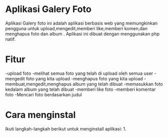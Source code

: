 # Aplikasi  Galery Foto
Aplikasi Galery foto ini adalah aplikasi berbasis web yang memungkinkan pengguna untuk upload,mengedit,memberi like,memberi komen,dan menghapus foto dan album . Aplikasi ini dibuat dengan menggunakan php natif.
# Fitur
-upload foto
-melihat semua foto yang telah di upload oleh semua user
-mengedit foto yang kita upload
-menghapus foto yang kita upload
-membuat,mengedit,menghapus album yang telah dibuat
-memasukkan foto kedalam album yang telah dibuat
-memberi like foto
-memberi komentar foto
-Mencari foto berdasarkan judul
# Cara menginstal 
Ikuti langkah-langkah berikut untuk menginstall aplikasi:
1.

